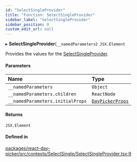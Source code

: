 ```yaml
---
id: "SelectSingleProvider"
title: "Function: SelectSingleProvider"
sidebar_label: "SelectSingleProvider"
sidebar_position: 0
custom_edit_url: null
---
```


▸ **SelectSingleProvider**(`__namedParameters`): `JSX.Element`

Provides the values for the [SelectSingleProvider](SelectSingleProvider).

#### Parameters

| Name | Type |
| :------ | :------ |
| `__namedParameters` | `Object` |
| `__namedParameters.children` | `ReactNode` |
| `__namedParameters.initialProps` | [`DayPickerProps`](../types/DayPickerProps) |

#### Returns

`JSX.Element`

#### Defined in

[packages/react-day-picker/src/contexts/SelectSingle/SelectSingleProvider.tsx:9](https://github.com/gpbl/react-day-picker/blob/6bc3b9d0/packages/react-day-picker/src/contexts/SelectSingle/SelectSingleProvider.tsx#L9)
